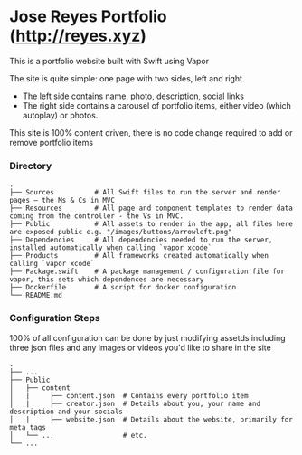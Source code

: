 # Jose Reyes Portfolio (http://reyes.xyz)

This is a portfolio website built with Swift using Vapor

The site is quite simple: one page with two sides, left and right. 

  - The left side contains name, photo, description, social links
  - The right side contains a carousel of portfolio items, either video (which autoplay) or photos. 
  
  This site is 100% content driven, there is no code change required to add or remove portfolio items

### Directory

```
.
├── Sources          # All Swift files to run the server and render pages – the Ms & Cs in MVC
├── Resources        # All page and component templates to render data coming from the controller - the Vs in MVC.
├── Public           # All assets to render in the app, all files here are exposed public e.g. "/images/buttons/arrowleft.png"
├── Dependencies     # All dependencies needed to run the server, installed automatically when calling `vapor xcode`
├── Products         # All frameworks created automatically when calling `vapor xcode`
├── Package.swift    # A package management / configuration file for vapor, this sets which dependences are necessary
├── Dockerfile       # A script for docker configuration 
└── README.md  
```

### Configuration Steps

100% of all configuration can be done by just modifying assetds including three json files and any images or videos you'd like to share in the site 

```
.
├── ...
├── Public
│   ├── content            
│   |     ├── content.json  # Contains every portfolio item
│   |     ├── creator.json  # Details about you, your name and description and your socials
│   |     ├── website.json  # Details about the website, primarily for meta tags
│   └── ...                 # etc.
└── ...
```
